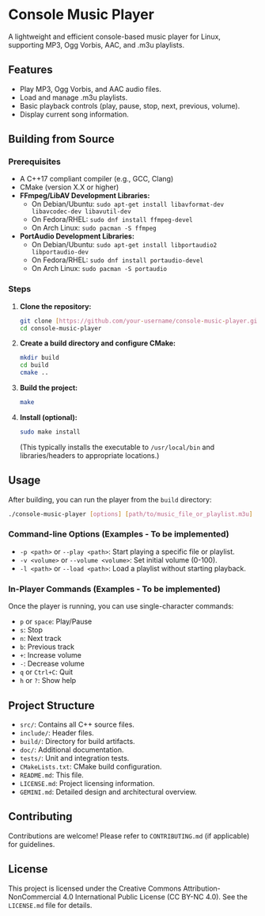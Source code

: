 # Console Music Player

A lightweight and efficient console-based music player for Linux, supporting MP3, Ogg Vorbis, AAC, and .m3u playlists.

## Features

* Play MP3, Ogg Vorbis, and AAC audio files.
* Load and manage .m3u playlists.
* Basic playback controls (play, pause, stop, next, previous, volume).
* Display current song information.

## Building from Source

### Prerequisites

* A C++17 compliant compiler (e.g., GCC, Clang)
* CMake (version X.X or higher)
* **FFmpeg/LibAV Development Libraries:**
    * On Debian/Ubuntu: `sudo apt-get install libavformat-dev libavcodec-dev libavutil-dev`
    * On Fedora/RHEL: `sudo dnf install ffmpeg-devel`
    * On Arch Linux: `sudo pacman -S ffmpeg`
* **PortAudio Development Libraries:**
    * On Debian/Ubuntu: `sudo apt-get install libportaudio2 libportaudio-dev`
    * On Fedora/RHEL: `sudo dnf install portaudio-devel`
    * On Arch Linux: `sudo pacman -S portaudio`

### Steps

1.  **Clone the repository:**
    ```bash
    git clone [https://github.com/your-username/console-music-player.git](https://github.com/your-username/console-music-player.git)
    cd console-music-player
    ```
2.  **Create a build directory and configure CMake:**
    ```bash
    mkdir build
    cd build
    cmake ..
    ```
3.  **Build the project:**
    ```bash
    make
    ```
4.  **Install (optional):**
    ```bash
    sudo make install
    ```
    (This typically installs the executable to `/usr/local/bin` and libraries/headers to appropriate locations.)

## Usage

After building, you can run the player from the `build` directory:

```bash
./console-music-player [options] [path/to/music_file_or_playlist.m3u]
```

### Command-line Options (Examples - To be implemented)

  * `-p <path>` or `--play <path>`: Start playing a specific file or playlist.
  * `-v <volume>` or `--volume <volume>`: Set initial volume (0-100).
  * `-l <path>` or `--load <path>`: Load a playlist without starting playback.

### In-Player Commands (Examples - To be implemented)

Once the player is running, you can use single-character commands:

  * `p` or `space`: Play/Pause
  * `s`: Stop
  * `n`: Next track
  * `b`: Previous track
  * `+`: Increase volume
  * `-`: Decrease volume
  * `q` or `Ctrl+C`: Quit
  * `h` or `?`: Show help

## Project Structure

  * `src/`: Contains all C++ source files.
  * `include/`: Header files.
  * `build/`: Directory for build artifacts.
  * `doc/`: Additional documentation.
  * `tests/`: Unit and integration tests.
  * `CMakeLists.txt`: CMake build configuration.
  * `README.md`: This file.
  * `LICENSE.md`: Project licensing information.
  * `GEMINI.md`: Detailed design and architectural overview.

## Contributing

Contributions are welcome! Please refer to `CONTRIBUTING.md` (if applicable) for guidelines.

## License

This project is licensed under the Creative Commons Attribution-NonCommercial 4.0 International Public License (CC BY-NC 4.0). See the `LICENSE.md` file for details.
